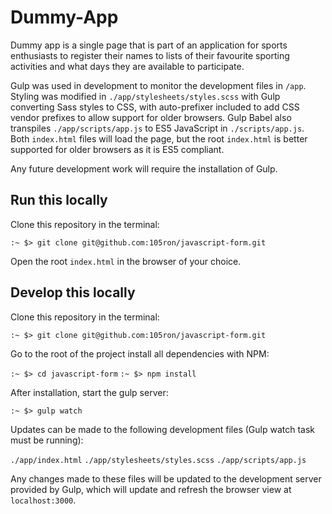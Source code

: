 # Dummy-App
Dummy app is a single page that is part of an application for sports enthusiasts to register their names to lists of their favourite sporting activities and what days they are available to participate.

Gulp was used in development to monitor the development files in `/app`. Styling was modified in `./app/stylesheets/styles.scss` with Gulp converting Sass styles to CSS, with auto-prefixer included to add CSS vendor prefixes to allow support for older browsers. Gulp Babel also transpiles `./app/scripts/app.js` to ES5 JavaScript in `./scripts/app.js`. Both `index.html` files will load the page, but the root `index.html` is better supported for older browsers as it is ES5 compliant. 

Any future development work will require the installation of Gulp. 

## Run this locally
Clone this repository in the terminal:

`:~ $> git clone git@github.com:105ron/javascript-form.git` 

Open the root `index.html` in the browser of your choice.

## Develop this locally
Clone this repository in the terminal:

`:~ $> git clone git@github.com:105ron/javascript-form.git` 

Go to the root of the project install all dependencies with NPM:

`:~ $> cd javascript-form`
`:~ $> npm install`

After installation, start the gulp server:

`:~ $> gulp watch`

Updates can be made to the following development files (Gulp watch task must be running):

`./app/index.html` 
`./app/stylesheets/styles.scss`
`./app/scripts/app.js`

Any changes made to these files will be updated to the development server provided by Gulp, which will update and refresh the browser view at `localhost:3000`.